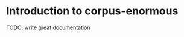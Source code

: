 # Introduction to corpus-enormous

TODO: write [great documentation](http://jacobian.org/writing/great-documentation/what-to-write/)
